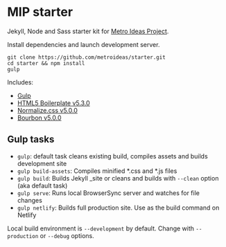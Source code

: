 # MIP starter

Jekyll, Node and Sass starter kit for [Metro Ideas Project](http://metroideas.org).

Install dependencies and launch development server. 

```  
git clone https://github.com/metroideas/starter.git  
cd starter && npm install
gulp
```

Includes:

+ [Gulp](http://gulpjs.com)
+ [HTML5 Boilerplate v5.3.0](https://html5boilerplate.com)
+ [Normalize.css v5.0.0](https://necolas.github.io/normalize.css/)
+ [Bourbon v5.0.0](http://bourbon.io)

## Gulp tasks

+ ```gulp```: default task cleans existing build, compiles assets and builds development site
+ ```gulp build-assets```: Compiles minified *.css and *.js files
+ ```gulp build```: Builds Jekyll _site or cleans and builds with ```--clean``` option (aka default task)
+ ```gulp serve```: Runs local BrowserSync server and watches for file changes
+ ```gulp netlify```: Builds full production site. Use as the build command on Netlify

Local build environment is ```--development``` by default. Change with ```--production``` or ```--debug``` options. 